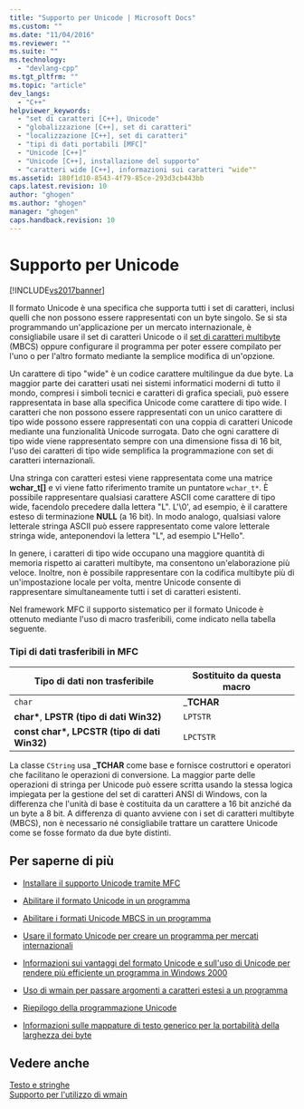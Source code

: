 ```yaml
---
title: "Supporto per Unicode | Microsoft Docs"
ms.custom: ""
ms.date: "11/04/2016"
ms.reviewer: ""
ms.suite: ""
ms.technology: 
  - "devlang-cpp"
ms.tgt_pltfrm: ""
ms.topic: "article"
dev_langs: 
  - "C++"
helpviewer_keywords: 
  - "set di caratteri [C++], Unicode"
  - "globalizzazione [C++], set di caratteri"
  - "localizzazione [C++], set di caratteri"
  - "tipi di dati portabili [MFC]"
  - "Unicode [C++]"
  - "Unicode [C++], installazione del supporto"
  - "caratteri wide [C++], informazioni sui caratteri "wide""
ms.assetid: 180f1d10-8543-4f79-85ce-293d3cb443bb
caps.latest.revision: 10
author: "ghogen"
ms.author: "ghogen"
manager: "ghogen"
caps.handback.revision: 10
---
```

# Supporto per Unicode
[!INCLUDE[vs2017banner](../assembler/inline/includes/vs2017banner.md)]

Il formato Unicode è una specifica che supporta tutti i set di caratteri, inclusi quelli che non possono essere rappresentati con un byte singolo.  Se si sta programmando un'applicazione per un mercato internazionale, è consigliabile usare il set di caratteri Unicode o il [set di caratteri multibyte](../text/support-for-multibyte-character-sets-mbcss.md) \(MBCS\) oppure configurare il programma per poter essere compilato per l'uno o per l'altro formato mediante la semplice modifica di un'opzione.  
  
 Un carattere di tipo "wide" è un codice carattere multilingue da due byte.  La maggior parte dei caratteri usati nei sistemi informatici moderni di tutto il mondo, compresi i simboli tecnici e caratteri di grafica speciali, può essere rappresentata in base alla specifica Unicode come carattere di tipo wide.  I caratteri che non possono essere rappresentati con un unico carattere di tipo wide possono essere rappresentati con una coppia di caratteri Unicode mediante una funzionalità Unicode surrogata.  Dato che ogni carattere di tipo wide viene rappresentato sempre con una dimensione fissa di 16 bit, l'uso dei caratteri di tipo wide semplifica la programmazione con set di caratteri internazionali.  
  
 Una stringa con caratteri estesi viene rappresentata come una matrice **wchar\_t\[\]** e vi viene fatto riferimento tramite un puntatore `wchar_t*`.  È possibile rappresentare qualsiasi carattere ASCII come carattere di tipo wide, facendolo precedere dalla lettera "L".  L'\\0', ad esempio, è il carattere esteso di terminazione **NULL** \(a 16 bit\).  In modo analogo, qualsiasi valore letterale stringa ASCII può essere rappresentato come valore letterale stringa wide, anteponendovi la lettera "L", ad esempio L"Hello".  
  
 In genere, i caratteri di tipo wide occupano una maggiore quantità di memoria rispetto ai caratteri multibyte, ma consentono un'elaborazione più veloce.  Inoltre, non è possibile rappresentare con la codifica multibyte più di un'impostazione locale per volta, mentre Unicode consente di rappresentare simultaneamente tutti i set di caratteri esistenti.  
  
 Nel framework MFC il supporto sistematico per il formato Unicode è ottenuto mediante l'uso di macro trasferibili, come indicato nella tabella seguente.  
  
### Tipi di dati trasferibili in MFC  
  
|Tipo di dati non trasferibile|Sostituito da questa macro|  
|-----------------------------------|--------------------------------|  
|`char`|\_**TCHAR**|  
|**char\***, **LPSTR \(tipo di dati Win32\)**|`LPTSTR`|  
|**const char\*, LPCSTR \(tipo di dati Win32\)**|`LPCTSTR`|  
  
 La classe `CString` usa **\_TCHAR** come base e fornisce costruttori e operatori che facilitano le operazioni di conversione.  La maggior parte delle operazioni di stringa per Unicode può essere scritta usando la stessa logica impiegata per la gestione del set di caratteri ANSI di Windows, con la differenza che l'unità di base è costituita da un carattere a 16 bit anziché da un byte a 8 bit.  A differenza di quanto avviene con i set di caratteri multibyte \(MBCS\), non è necessario né consigliabile trattare un carattere Unicode come se fosse formato da due byte distinti.  
  
## Per saperne di più  
  
-   [Installare il supporto Unicode tramite MFC](../mfc/unicode-in-mfc.md)  
  
-   [Abilitare il formato Unicode in un programma](../text/international-enabling.md)  
  
-   [Abilitare i formati Unicode MBCS in un programma](../text/internationalization-strategies.md)  
  
-   [Usare il formato Unicode per creare un programma per mercati internazionali](../text/unicode-programming-summary.md)  
  
-   [Informazioni sui vantaggi del formato Unicode e sull'uso di Unicode per rendere più efficiente un programma in Windows 2000](../text/benefits-of-character-set-portability.md)  
  
-   [Uso di wmain per passare argomenti a caratteri estesi a un programma](../text/support-for-using-wmain.md)  
  
-   [Riepilogo della programmazione Unicode](../text/unicode-programming-summary.md)  
  
-   [Informazioni sulle mappature di testo generico per la portabilità della larghezza dei byte](../text/generic-text-mappings-in-tchar-h.md)  
  
## Vedere anche  
 [Testo e stringhe](../text/text-and-strings-in-visual-cpp.md)   
 [Supporto per l'utilizzo di wmain](../text/support-for-using-wmain.md)